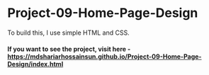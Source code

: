 
# Project-09-Home-Page-Design


To build this, I use simple HTML and CSS.


#### If you want to see the project, visit here - https://mdshariarhossainsun.github.io/Project-09-Home-Page-Design/index.html
